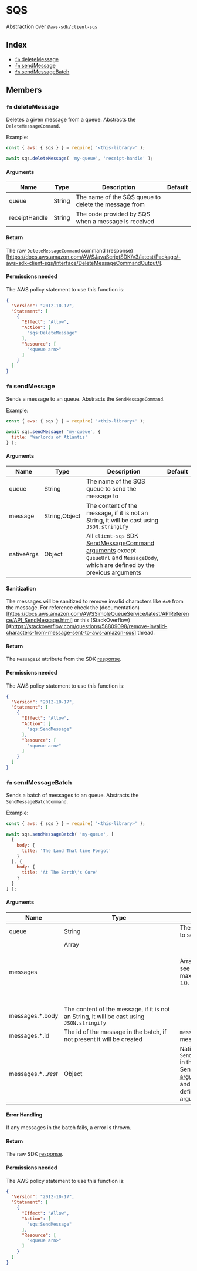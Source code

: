 # SQS

Abstraction over `@aws-sdk/client-sqs`

## Index
- [`fn` deleteMessage](#fn-deletemessage)
- [`fn` sendMessage](#fn-sendmessage)
- [`fn` sendMessageBatch](#fn-sendmessagebatch)

## Members

### `fn` deleteMessage

Deletes a given message from a queue. Abstracts the `DeleteMessageCommand`.

Example:
```js
const { aws: { sqs } } = require( '<this-library>' );

await sqs.deleteMessage( 'my-queue', 'receipt-handle' );
```

#### Arguments

|Name|Type|Description|Default|
|---|---|---|---|
|queue|String|The name of the SQS queue to delete the message from||
|receiptHandle|String|The code provided by SQS when a message is received||

#### Return

The raw `DeleteMessageCommand` command (response)[https://docs.aws.amazon.com/AWSJavaScriptSDK/v3/latest/Package/-aws-sdk-client-sqs/Interface/DeleteMessageCommandOutput/].

#### Permissions needed

The AWS policy statement to use this function is:

```json
{
  "Version": "2012-10-17",
  "Statement": [
    {
      "Effect": "Allow",
      "Action": [
        "sqs:DeleteMessage"
      ],
      "Resource": [
        "<queue arn>"
      ]
    }
  ]
}
```

### `fn` sendMessage

Sends a message to an queue. Abstracts the `SendMessageCommand`.

Example:
```js
const { aws: { sqs } } = require( '<this-library>' );

await sqs.sendMessage( 'my-queue', {
  title: 'Warlords of Atlantis'
} );
```

#### Arguments

|Name|Type|Description|Default|
|---|---|---|---|
|queue|String|The name of the SQS queue to send the message to||
|message|String,Object|The content of the message, if it is not an String, it will be cast using `JSON.stringify`||
|nativeArgs|Object|All `client-sqs` SDK [SendMessageCommand arguments](#https://docs.aws.amazon.com/AWSJavaScriptSDK/v3/latest/Package/-aws-sdk-client-sqs/Class/SendMessageCommand/) except `QueueUrl` and `MessageBody`, which are defined by the previous arguments||

#### Sanitization

The messages will be sanitized to remove invalid characters like `#x9` from the message. For reference check the (documentation)[https://docs.aws.amazon.com/AWSSimpleQueueService/latest/APIReference/API_SendMessage.html] or this (StackOverflow)[#https://stackoverflow.com/questions/58809098/remove-invalid-characters-from-message-sent-to-aws-amazon-sqs] thread.

#### Return

The `MessageId` attribute from the SDK [response](#https://docs.aws.amazon.com/AWSJavaScriptSDK/v3/latest/Package/-aws-sdk-client-sqs/Class/SendMessageCommandOutput/).

#### Permissions needed

The AWS policy statement to use this function is:

```json
{
  "Version": "2012-10-17",
  "Statement": [
    {
      "Effect": "Allow",
      "Action": [
        "sqs:SendMessage"
      ],
      "Resource": [
        "<queue arn>"
      ]
    }
  ]
}
```

### `fn` sendMessageBatch

Sends a batch of messages to an queue. Abstracts the `SendMessageBatchCommand`.

Example:
```js
const { aws: { sqs } } = require( '<this-library>' );

await sqs.sendMessageBatch( 'my-queue', [
  {
    body: {
      title: 'The Land That time Forgot'
    }
  }, {
    body: {
      title: 'At The Earth\'s Core'
    }
  }
] );
```

#### Arguments

|Name|Type|Description|Default|
|---|---|---|---|
|queue|String|The name of the SQS queue to send the messages to||
|messages|Array<Object>|Array of messages to send, see each property below. The maximum allowed length is 10.||
|messages.*.body|The content of the message, if it is not an String, it will be cast using `JSON.stringify`||
|messages.*.id|The id of the message in the batch, if not present it will be created|`message_` + index of the message|
|messages.*..._rest_|Object|Native properties that each `SendMessageBatchRequestEntry` in the `client-sqs` SDK [SendMessageBatchCommand arguments](#https://docs.aws.amazon.com/AWSJavaScriptSDK/v3/latest/Package/-aws-sdk-client-sqs/Class/SendMessageBatchCommand/) accepts, except `Id` and `MessageBody`, which are defined by the previous arguments||

#### Error Handling

If any messages in the batch fails, a error is thrown.

#### Return

The raw SDK [response](#https://docs.aws.amazon.com/AWSJavaScriptSDK/v3/latest/Package/-aws-sdk-client-sqs/Class/SendMessageCommandOutput/).

#### Permissions needed

The AWS policy statement to use this function is:

```json
{
  "Version": "2012-10-17",
  "Statement": [
    {
      "Effect": "Allow",
      "Action": [
        "sqs:SendMessage"
      ],
      "Resource": [
        "<queue arn>"
      ]
    }
  ]
}
```
